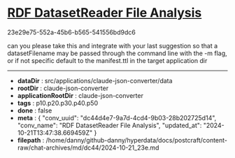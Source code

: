 # [RDF DatasetReader File Analysis](https://claude.ai/chat/dc44d4e7-9a7d-4cd4-9b03-28b202725d14)

23e29e75-552a-45b6-b565-541556bd9dc6

can you please take this and integrate with your last suggestion so that a datasetFilename may be passed through the command line with the -m flag, or if not specific default to the manifest.ttl in the target application dir

---

* **dataDir** : src/applications/claude-json-converter/data
* **rootDir** : claude-json-converter
* **applicationRootDir** : claude-json-converter
* **tags** : p10.p20.p30.p40.p50
* **done** : false
* **meta** : {
  "conv_uuid": "dc44d4e7-9a7d-4cd4-9b03-28b202725d14",
  "conv_name": "RDF DatasetReader File Analysis",
  "updated_at": "2024-10-21T13:47:38.669459Z"
}
* **filepath** : /home/danny/github-danny/hyperdata/docs/postcraft/content-raw/chat-archives/md/dc44/2024-10-21_23e.md